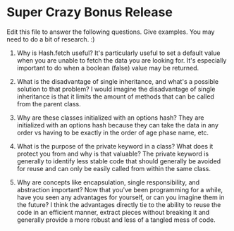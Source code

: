 # Super Crazy Bonus Release

Edit this file to answer the following questions. Give examples. You may need to do a bit of research. :)

1. Why is Hash.fetch useful? It's particularly useful to set a default value when you are unable to fetch the data you are looking for. It's especially important to do when a boolean (false) value may be returned.

2. What is the disadvantage of single inheritance, and what's a possible solution to that problem? I would imagine the disadvantage of single inheritance is that it limits the amount of methods that can be called from the parent class.

3. Why are these classes initialized with an options hash? They are initialized with an options hash because they can take the data in any order vs having to be exactly in the order of age phase name, etc.

4. What is the purpose of the private keyword in a class? What does it protect you from and why is that valuable? The private keyword is generally to identify less stable code that should generally be avoided for reuse and can only be easily called from within the same class.

5. Why are concepts like encapsulation, single responsibility, and abstraction important? Now that you've been programming for a while, have you seen any advantages for yourself, or can you imagine them in the future? I think the advantages directly tie to the ability to reuse the code in an efficient manner, extract pieces without breaking it and generally provide a more robust and less of a tangled mess of code.
